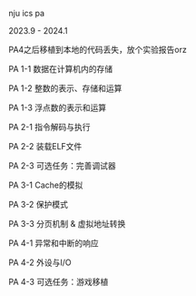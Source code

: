 nju ics pa

2023.9 - 2024.1

PA4之后移植到本地的代码丢失，放个实验报告orz

PA 1-1 数据在计算机内的存储

PA 1-2 整数的表示、存储和运算

PA 1-3 浮点数的表示和运算

PA 2-1 指令解码与执行

PA 2-2 装载ELF文件

PA 2-3 可选任务：完善调试器

PA 3-1 Cache的模拟

PA 3-2 保护模式

PA 3-3 分页机制 & 虚拟地址转换

PA 4-1 异常和中断的响应

PA 4-2 外设与I/O

PA 4-3 可选任务：游戏移植